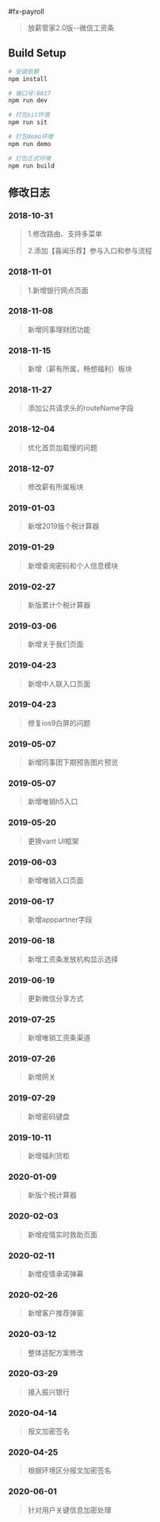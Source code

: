 #fx-payroll

> 放薪管家2.0版--微信工资条

## Build Setup

``` bash
# 安装依赖
npm install

# 端口号:8017
npm run dev

# 打包sit环境
npm run sit

# 打包demo环境
npm run demo

# 打包正式环境
npm run build

```
## 修改日志
### 2018-10-31
> 1.修改路由、支持多菜单
>
> 2.添加【喜闻乐荐】参与入口和参与流程

### 2018-11-01
> 1.新增银行网点页面

### 2018-11-08
> 新增同事理财团功能

### 2018-11-15
> 新增（薪有所属，畅想福利）板块

### 2018-11-27
> 添加公共请求头的routeName字段

### 2018-12-04
> 优化首页加载慢的问题

### 2018-12-07
> 修改薪有所属板块

### 2019-01-03
> 新增2019版个税计算器
### 2019-01-29
> 新增查询密码和个人信息模块
### 2019-02-27
> 新版累计个税计算器
### 2019-03-06
> 新增关于我们页面
### 2019-04-23
> 新增中人联入口页面
### 2019-04-23
> 修复ios9白屏的问题
### 2019-05-07
> 新增同事团下期预告图片预览
### 2019-05-07
> 新增唯销h5入口
### 2019-05-20
> 更换vant UI框架
### 2019-06-03
> 新增唯销入口页面
### 2019-06-17
> 新增apppartner字段
### 2019-06-18
> 新增工资条发放机构显示选择
### 2019-06-19
> 更新微信分享方式
### 2019-07-25
> 新增唯销工资条渠道
### 2019-07-26
> 新增网关
### 2019-07-29
> 新增密码键盘
### 2019-10-11
> 新增福利货柜
### 2020-01-09
> 新版个税计算器
### 2020-02-03
> 新增疫情实时救助页面
### 2020-02-11
> 新增疫情承诺弹幕
### 2020-02-26
> 新增客户推荐弹窗
### 2020-03-12
> 整体适配方案修改
### 2020-03-29
> 接入振兴银行
### 2020-04-14
> 报文加密签名
### 2020-04-25
> 根据环境区分报文加密签名
### 2020-06-01
> 针对用户关键信息加密处理